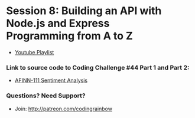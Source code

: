 # Session 8: Building an API with Node.js and Express<br />Programming from A to Z
* [Youtube Playlist](https://www.youtube.com/watch?v=P-Upi9TMrBk&index=1&list=PLRqwX-V7Uu6Yyn-fBtGHfN0_xCtBwUkBp)


### Link to source code to Coding Challenge #44 Part 1 and Part 2: 
* [AFINN-111 Sentiment Analysis](https://github.com/CodingRainbow/Rainbow-Code/tree/master/challenges/CC_44_afinn111SentimentAnalysis)

### Questions? Need Support?
* Join: http://patreon.com/codingrainbow
